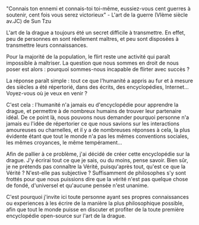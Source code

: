 "Connais ton ennemi et connais-toi toi-même, eussiez-vous cent guerres à soutenir, cent fois vous serez victorieux" - L'art de la guerre (VIème siècle av.JC) de Sun Tzu

L'art de la drague a toujours été un secret difficile à transmettre. En effet, peu de personnes en sont réellement maîtres, et peu sont disposées à transmettre leurs connaissances.

Pour la majorité de la population, le flirt reste une activité qui paraît impossible à maîtriser. La question que nous sommes en droit de nous poser est alors : pourquoi sommes-nous incapable de flirter avec succès ? 

La réponse paraît simple : tout ce que l'humanité a appris au fur et à mesure des siècles a été répertorié, dans des écrits, des encyclopédies, Internet... Voyez-vous où je veux en venir ? 

C'est cela : l'humanité n'a jamais eu d'encyclopédie pour apprendre la drague, et permettre à de nombreux humains de trouver leur partenaire idéal. De ce point là, nous pouvons nous demander pourquoi personne n'a jamais eu l'idée de répertorier ce que nous savions sur les interactions amoureuses ou charnelles, et il y a de nombreuses réponses à cela, la plus évidente étant que tout le monde n'a pas les mêmes conventions sociales, les mêmes croyances, le même tempérament... 

Afin de pallier à ce problème, j'ai décidé de créer cette encyclopédie sur la drague. J'y écrirai tout ce que je sais, ou du moins, pense savoir. Bien sûr, je ne prétends pas connaître la Vérité, puisqu'après tout, qu'est ce que la Vérité ? N'est-elle pas subjective ? Suffisamment de philosophes s'y sont frottés pour que nous puissions dire que la vérité n'est pas quelque chose de fondé, d'universel et qu'aucune pensée n'est unanime.

C'est pourquoi j'invite ici toute personne ayant ses propres connaissances ou experiences à les écrire de la manière la plus philosophique possible, afin que tout le monde puisse en discuter et profiter de la toute première encyclopédie open-source sur l'art de la drague.